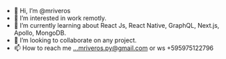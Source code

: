 - 👋 Hi, I’m @mriveros
- 👀 I’m interested in work remotly.
- 🌱 I’m currently learning about React Js, React Native, GraphQL, Next.js, Apollo, MongoDB.
- 💞️ I’m looking to collaborate on any project.
- 📫 How to reach me ...mriveros.py@gmail.com or ws +595975122796

<!---
mriveros/mriveros is a ✨ special ✨ repository because its `README.md` (this file) appears on your GitHub profile.
You can click the Preview link to take a look at your changes.
--->

